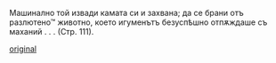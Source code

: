﻿Машинално той извади камата си и захвана; да се брани отъ разлютено™ животно, което игуменътъ безуспѣшно отпѫждаше съ маханий . . . (Стр. 111).

[original](images/128.jpg)